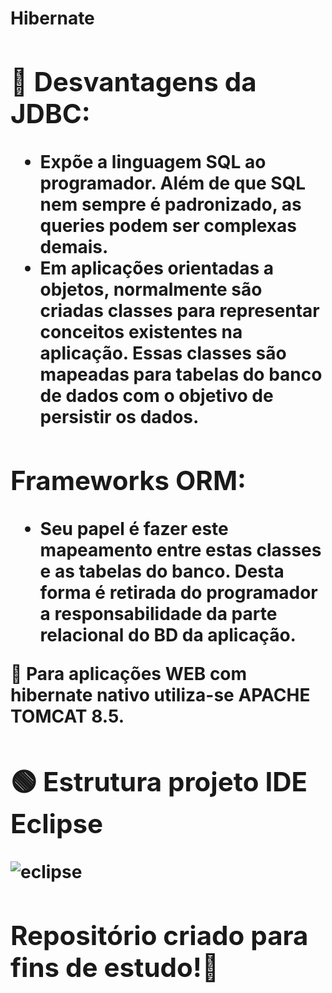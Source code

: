 <h1> Hibernate <h/h1>
  
<h2> 🛑 Desvantagens da JDBC: </h2>
  
- Expõe a linguagem SQL ao programador. Além de que SQL nem sempre é padronizado, as queries podem ser complexas demais.
- Em aplicações orientadas a objetos, normalmente são criadas classes para representar conceitos existentes na aplicação. Essas classes são mapeadas para tabelas do banco de dados com o objetivo de persistir os dados.
  
<h2> Frameworks ORM:   </h2>
  
- Seu papel é fazer este mapeamento entre estas classes e as tabelas do banco. Desta forma é retirada do programador a responsabilidade da parte relacional do BD da aplicação.
  
🚨 Para aplicações WEB com hibernate nativo utiliza-se APACHE TOMCAT 8.5.
 
<h2> 🟢 Estrutura projeto IDE Eclipse </h2>
  
 ![eclipse](https://user-images.githubusercontent.com/72419533/157117416-7a880d76-3ad3-4c38-9c68-ad693e13ff3d.PNG)

  
<h2> Repositório criado para fins de estudo!📗 </h2> 
